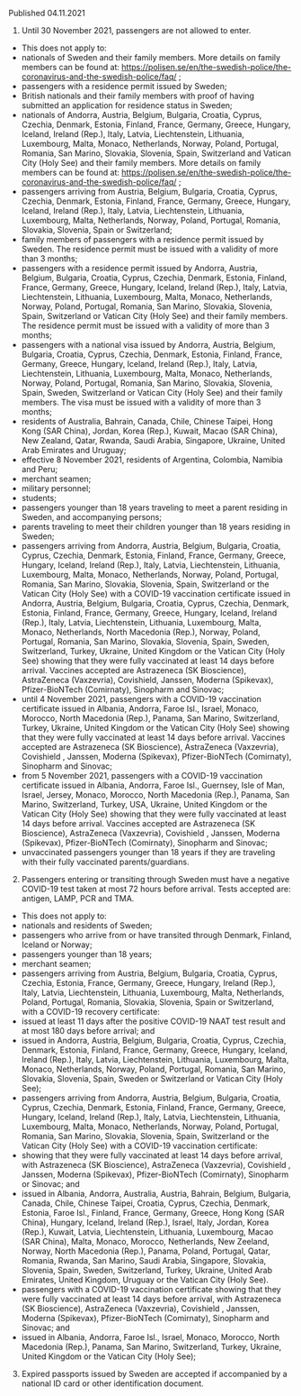 Published 04.11.2021
1. Until 30 November 2021, passengers are not allowed to enter.
- This does not apply to:
- nationals of Sweden and their family members. More details on family members can be found at: <a href="https://polisen.se/en/the-swedish-police/the-coronavirus-and-the-swedish-police/faq/">https://polisen.se/en/the-swedish-police/the-coronavirus-and-the-swedish-police/faq/</a> ;
- passengers with a residence permit issued by Sweden;
- British nationals and their family members with proof of having submitted an application for residence status in Sweden;
- nationals of Andorra, Austria, Belgium, Bulgaria, Croatia, Cyprus, Czechia, Denmark, Estonia, Finland, France, Germany, Greece, Hungary, Iceland, Ireland (Rep.), Italy, Latvia, Liechtenstein, Lithuania, Luxembourg, Malta, Monaco, Netherlands, Norway, Poland, Portugal, Romania, San Marino, Slovakia, Slovenia, Spain, Switzerland and Vatican City (Holy See) and their family members. More details on family members can be found at: <a href="https://polisen.se/en/the-swedish-police/the-coronavirus-and-the-swedish-police/faq/">https://polisen.se/en/the-swedish-police/the-coronavirus-and-the-swedish-police/faq/</a> ;
- passengers arriving from Austria, Belgium, Bulgaria, Croatia, Cyprus, Czechia, Denmark, Estonia, Finland, France, Germany, Greece, Hungary, Iceland, Ireland (Rep.), Italy, Latvia, Liechtenstein, Lithuania, Luxembourg, Malta, Netherlands, Norway, Poland, Portugal, Romania, Slovakia, Slovenia, Spain or Switzerland;
- family members of passengers with a residence permit issued by Sweden. The residence permit must be issued with a validity of more than 3 months;
- passengers with a residence permit issued by Andorra, Austria, Belgium, Bulgaria, Croatia, Cyprus, Czechia, Denmark, Estonia, Finland, France, Germany, Greece, Hungary, Iceland, Ireland (Rep.), Italy, Latvia, Liechtenstein, Lithuania, Luxembourg, Malta, Monaco, Netherlands, Norway, Poland, Portugal, Romania, San Marino, Slovakia, Slovenia, Spain, Switzerland or Vatican City (Holy See) and their family members. The residence permit must be issued with a validity of more than 3 months;
- passengers with a national visa issued by Andorra, Austria, Belgium, Bulgaria, Croatia, Cyprus, Czechia, Denmark, Estonia, Finland, France, Germany, Greece, Hungary, Iceland, Ireland (Rep.), Italy, Latvia, Liechtenstein, Lithuania, Luxembourg, Malta, Monaco, Netherlands, Norway, Poland, Portugal, Romania, San Marino, Slovakia, Slovenia, Spain, Sweden, Switzerland or Vatican City (Holy See) and their family members. The visa must be issued with a validity of more than 3 months;
- residents of Australia, Bahrain, Canada, Chile, Chinese Taipei, Hong Kong (SAR China), Jordan, Korea (Rep.), Kuwait, Macao (SAR China), New Zealand, Qatar, Rwanda, Saudi Arabia, Singapore, Ukraine, United Arab Emirates and Uruguay;
- effective 8 November 2021, residents of Argentina, Colombia, Namibia and Peru;
- merchant seamen;
- military personnel;
- students;
- passengers younger than 18 years traveling to meet a parent residing in Sweden, and accompanying persons;
- parents traveling to meet their children younger than 18 years residing in Sweden;
- passengers arriving from Andorra, Austria, Belgium, Bulgaria, Croatia, Cyprus, Czechia, Denmark, Estonia, Finland, France, Germany, Greece, Hungary, Iceland, Ireland (Rep.), Italy, Latvia, Liechtenstein, Lithuania, Luxembourg, Malta, Monaco, Netherlands, Norway, Poland, Portugal, Romania, San Marino, Slovakia, Slovenia, Spain, Switzerland or the Vatican City (Holy See) with a COVID-19 vaccination certificate issued in Andorra, Austria, Belgium, Bulgaria, Croatia, Cyprus, Czechia, Denmark, Estonia, Finland, France, Germany, Greece, Hungary, Iceland, Ireland (Rep.), Italy, Latvia, Liechtenstein, Lithuania, Luxembourg, Malta, Monaco, Netherlands, North Macedonia (Rep.), Norway, Poland, Portugal, Romania, San Marino, Slovakia, Slovenia, Spain, Sweden, Switzerland, Turkey, Ukraine, United Kingdom or the Vatican City (Holy See) showing that they were fully vaccinated at least 14 days before arrival. Vaccines accepted are Astrazeneca (SK Bioscience), AstraZeneca (Vaxzevria), Covishield, Janssen, Moderna (Spikevax), Pfizer-BioNTech (Comirnaty), Sinopharm and Sinovac;
- until 4 November 2021, passengers with a COVID-19 vaccination certificate issued in Albania, Andorra, Faroe Isl., Israel, Monaco, Morocco, North Macedonia (Rep.), Panama, San Marino, Switzerland, Turkey, Ukraine, United Kingdom or the Vatican City (Holy See) showing that they were fully vaccinated at least 14 days before arrival. Vaccines accepted are Astrazeneca (SK Bioscience), AstraZeneca (Vaxzevria), Covishield , Janssen, Moderna (Spikevax), Pfizer-BioNTech (Comirnaty), Sinopharm and Sinovac;
- from 5 November 2021, passengers with a COVID-19 vaccination certificate issued in Albania, Andorra, Faroe Isl., Guernsey, Isle of Man, Israel, Jersey, Monaco, Morocco, North Macedonia (Rep.), Panama, San Marino, Switzerland, Turkey, USA, Ukraine, United Kingdom or the Vatican City (Holy See) showing that they were fully vaccinated at least 14 days before arrival. Vaccines accepted are Astrazeneca (SK Bioscience), AstraZeneca (Vaxzevria), Covishield , Janssen, Moderna (Spikevax), Pfizer-BioNTech (Comirnaty), Sinopharm and Sinovac;
- unvaccinated passengers younger than 18 years if they are traveling with their fully vaccinated parents/guardians.
2. Passengers entering or transiting through Sweden must have a negative COVID-19 test taken at most 72 hours before arrival. Tests accepted are: antigen, LAMP, PCR and TMA.
- This does not apply to:
- nationals and residents of Sweden;
- passengers who arrive from or have transited through Denmark, Finland, Iceland or Norway;
- passengers younger than 18 years;
- merchant seamen;
- passengers arriving from Austria, Belgium, Bulgaria, Croatia, Cyprus, Czechia, Estonia, France, Germany, Greece, Hungary, Ireland (Rep.), Italy, Latvia, Liechtenstein, Lithuania, Luxembourg, Malta, Netherlands, Poland, Portugal, Romania, Slovakia, Slovenia, Spain or Switzerland, with a COVID-19 recovery certificate:
- issued at least 11 days after the positive COVID-19 NAAT test result and at most 180 days before arrival; and
- issued in Andorra, Austria, Belgium, Bulgaria, Croatia, Cyprus, Czechia, Denmark, Estonia, Finland, France, Germany, Greece, Hungary, Iceland, Ireland (Rep.), Italy, Latvia, Liechtenstein, Lithuania, Luxembourg, Malta, Monaco, Netherlands, Norway, Poland, Portugal, Romania, San Marino, Slovakia, Slovenia, Spain, Sweden or Switzerland or Vatican City (Holy See);
- passengers arriving from Andorra, Austria, Belgium, Bulgaria, Croatia, Cyprus, Czechia, Denmark, Estonia, Finland, France, Germany, Greece, Hungary, Iceland, Ireland (Rep.), Italy, Latvia, Liechtenstein, Lithuania, Luxembourg, Malta, Monaco, Netherlands, Norway, Poland, Portugal, Romania, San Marino, Slovakia, Slovenia, Spain, Switzerland or the Vatican City (Holy See) with a COVID-19 vaccination certificate:
- showing that they were fully vaccinated at least 14 days before arrival, with Astrazeneca (SK Bioscience), AstraZeneca (Vaxzevria), Covishield , Janssen, Moderna (Spikevax), Pfizer-BioNTech (Comirnaty), Sinopharm or Sinovac; and
- issued in Albania, Andorra, Australia, Austria, Bahrain, Belgium, Bulgaria, Canada, Chile, Chinese Taipei, Croatia, Cyprus, Czechia, Denmark, Estonia, Faroe Isl., Finland, France, Germany, Greece, Hong Kong (SAR China), Hungary, Iceland, Ireland (Rep.), Israel, Italy, Jordan, Korea (Rep.), Kuwait, Latvia, Liechtenstein, Lithuania, Luxembourg, Macao (SAR China), Malta, Monaco, Morocco, Netherlands, New Zeeland, Norway, North Macedonia (Rep.), Panama, Poland, Portugal, Qatar, Romania, Rwanda, San Marino, Saudi Arabia, Singapore, Slovakia, Slovenia, Spain, Sweden, Switzerland, Turkey, Ukraine, United Arab Emirates, United Kingdom, Uruguay or the Vatican City (Holy See).
- passengers with a COVID-19 vaccination certificate showing that they were fully vaccinated at least 14 days before arrival, with Astrazeneca (SK Bioscience), AstraZeneca (Vaxzevria), Covishield , Janssen, Moderna (Spikevax), Pfizer-BioNTech (Comirnaty), Sinopharm and Sinovac; and
- issued in Albania, Andorra, Faroe Isl., Israel, Monaco, Morocco, North Macedonia (Rep.), Panama, San Marino, Switzerland, Turkey, Ukraine, United Kingdom or the Vatican City (Holy See);
3. Expired passports issued by Sweden are accepted if accompanied by a national ID card or other identification document.